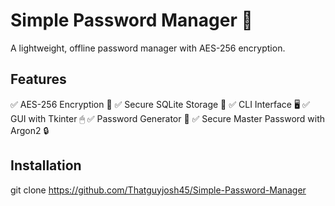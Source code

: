 # Simple Password Manager 🔐

A lightweight, offline password manager with AES-256 encryption.

## Features
✅ AES-256 Encryption 🔐
✅ Secure SQLite Storage 💾
✅ CLI Interface 🖥
✅ GUI with Tkinter 🖱
✅ Password Generator 🔑
✅ Secure Master Password with Argon2 🔒 

## Installation
git clone https://github.com/Thatguyjosh45/Simple-Password-Manager
